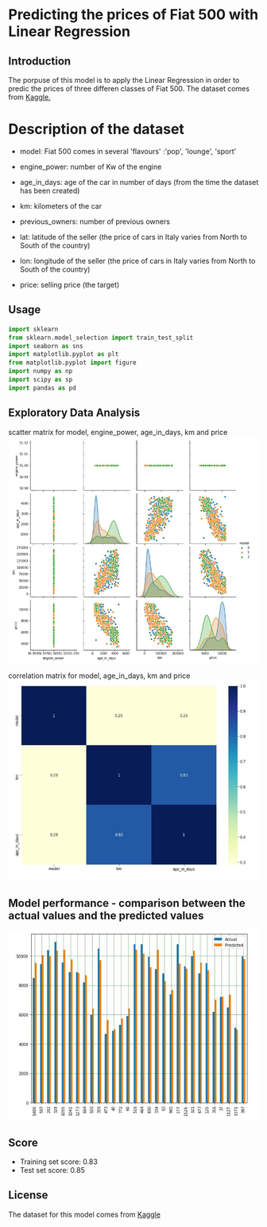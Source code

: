 # Predicting the prices of Fiat 500 with Linear Regression

## Introduction

The porpuse of this model is to apply the Linear Regression in order to predic the prices of three differen classes of Fiat 500. The dataset comes from [Kaggle.](https://www.kaggle.com/)

# Description of the dataset

- model: Fiat 500 comes in several 'flavours' :'pop', 'lounge', 'sport'

- engine_power: number of Kw of the engine

- age_in_days: age of the car in number of days (from the time the dataset has been created)

- km: kilometers of the car

- previous_owners: number of previous owners

- lat: latitude of the seller (the price of cars in Italy varies from North to South of the country)

- lon: longitude of the seller (the price of cars in Italy varies from North to South of the country)

- price: selling price (the target)

## Usage
```python
import sklearn 
from sklearn.model_selection import train_test_split
import seaborn as sns
import matplotlib.pyplot as plt
from matplotlib.pyplot import figure
import numpy as np
import scipy as sp
import pandas as pd
```
## Exploratory Data Analysis
scatter matrix for model, engine_power, age_in_days, km and price
![alt text](img/scatter_matrix.JPG)

correlation matrix for model, age_in_days, km and price
![alt text](img/heatmap.JPG)

## Model performance - comparison between the actual values and the predicted values
![alt text](img/histogram_residuals.JPG)

## Score

- Training set score: 0.83
- Test set score: 0.85

## License
The dataset for this model comes from [Kaggle](https://www.kaggle.com/)
